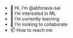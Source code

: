 - 👋 Hi, I’m @abhinava-sai
- 👀 I’m interested in ML
- 🌱 I’m currently learning 
- 💞️ I’m looking to collaborate
- 📫 How to reach me

<!---
abhinava-sai/abhinava-sai is a ✨ special ✨ repository because its `README.md` (this file) appears on your GitHub profile.
You can click the Preview link to take a look at your changes.
--->

